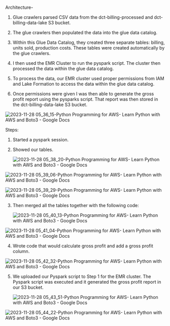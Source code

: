 Architecture-

1. Glue crawlers parsed CSV data from the dct-billing-processed and dct-billing-data-lake S3 bucket. 

2. The glue crawlers then populated the data into the glue data catalog.
   
3. Within this Glue Data Catalog, they created three separate tables: billing, units sold, production costs. These tables were created automatically by the glue crawlers.
   
4. I then used the EMR Cluster to run the pyspark script. The cluster then processed the data within the glue data catalog.
   
5. To process the data, our EMR cluster used proper permissions from IAM and Lake Formation to access the data within the glue data catalog.
   
6. Once permissions were given I was then able to generate the gross profit report using the pysparks script. That report was then stored in the dct-billing-data-lake S3 bucket. 

![2023-11-28 05_36_15-Python Programming for AWS- Learn Python with AWS and Boto3 - Google Docs](https://github.com/jklemens90/Python/assets/95970840/b92d2ad0-b134-4418-b0bf-1f111d64c90b)

Steps:

1. Started a pyspark session.
2. Showed our tables.

   ![2023-11-28 05_38_20-Python Programming for AWS- Learn Python with AWS and Boto3 - Google Docs](https://github.com/jklemens90/Python/assets/95970840/95eae013-d84c-4127-9cdc-09b969378d9c)

![2023-11-28 05_39_06-Python Programming for AWS- Learn Python with AWS and Boto3 - Google Docs](https://github.com/jklemens90/Python/assets/95970840/a507a36c-2d82-4139-8530-56bd35c8229e)

![2023-11-28 05_39_29-Python Programming for AWS- Learn Python with AWS and Boto3 - Google Docs](https://github.com/jklemens90/Python/assets/95970840/0276b0f9-91b4-42cf-a442-0341c270faf6)

3. Then merged all the tables together with the following code:

   ![2023-11-28 05_40_13-Python Programming for AWS- Learn Python with AWS and Boto3 - Google Docs](https://github.com/jklemens90/Python/assets/95970840/ee34f8d6-3ac8-434d-96d4-2d4c4f7f540f)

![2023-11-28 05_41_04-Python Programming for AWS- Learn Python with AWS and Boto3 - Google Docs](https://github.com/jklemens90/Python/assets/95970840/46379d3e-989b-4919-b960-c3189ac6f637)

4. Wrote code that would calculate gross profit and add a gross profit column.

![2023-11-28 05_42_32-Python Programming for AWS- Learn Python with AWS and Boto3 - Google Docs](https://github.com/jklemens90/Python/assets/95970840/48ba88a4-d28c-430d-9e47-8fa6668cb31c)

5. We uploaded our Pyspark script to Step 1 for the EMR cluster. The Pyspark script was executed and it generated the gross profit report in our S3 bucket.

   ![2023-11-28 05_43_51-Python Programming for AWS- Learn Python with AWS and Boto3 - Google Docs](https://github.com/jklemens90/Python/assets/95970840/3530e2f6-322f-4e9d-9f08-5b9bef5cff2c)
   
![2023-11-28 05_44_22-Python Programming for AWS- Learn Python with AWS and Boto3 - Google Docs](https://github.com/jklemens90/Python/assets/95970840/b14465a9-4001-4637-acaf-c14e5dd9c95d)

